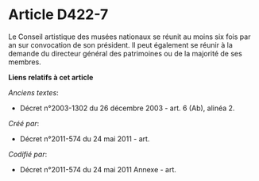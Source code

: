 # Article D422-7

Le Conseil artistique des musées nationaux se réunit au moins six fois par an sur convocation de son président. Il peut
également se réunir à la demande du directeur général des patrimoines ou de la majorité de ses membres.

**Liens relatifs à cet article**

_Anciens textes_:

  - Décret n°2003-1302 du 26 décembre 2003 - art. 6 (Ab), alinéa 2.

_Créé par_:

  - Décret n°2011-574 du 24 mai 2011  - art.

_Codifié par_:

  - Décret n°2011-574 du 24 mai 2011 Annexe - art.
